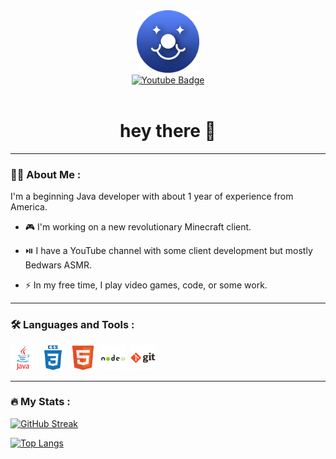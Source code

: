 <div id="header" align="center">
  <img src="roundedlogo.png" width="100"/>
  <div id="badges">
    <a href="https://www.youtube.com/channel/UCB1tZbQVQ7el30Btc5utF-g">
      <img src="https://img.shields.io/badge/YouTube-red?style=for-the-badge&logo=youtube&logoColor=white" alt="Youtube Badge"/>
    </a>
  </div>
  <img src="https://komarev.com/ghpvc/?username=clowniak&style=flat-square&color=blue" alt=""/>
  <h1>
    hey there 👋
  </h1>
</div>

---

### :woman_technologist: About Me :

I'm a beginning Java developer with about 1 year of experience from America.

- :video_game: I'm working on a new revolutionary Minecraft client.

- :play_or_pause_button: I have a YouTube channel with some client development but mostly Bedwars ASMR.

- :zap: In my free time, I play video games, code, or some work.

---

### :hammer_and_wrench: Languages and Tools :

<div>
  <img src="https://github.com/devicons/devicon/blob/master/icons/java/java-original-wordmark.svg" title="Java" alt="Java" width="40" height="40"/>&nbsp;
  <img src="https://github.com/devicons/devicon/blob/master/icons/css3/css3-plain-wordmark.svg"  title="CSS3" alt="CSS" width="40" height="40"/>&nbsp;
  <img src="https://github.com/devicons/devicon/blob/master/icons/html5/html5-original.svg" title="HTML5" alt="HTML" width="40" height="40"/>&nbsp;
  <img src="https://github.com/devicons/devicon/blob/master/icons/nodejs/nodejs-original-wordmark.svg" title="NodeJS" alt="NodeJS" width="40" height="40"/>&nbsp;
  <img src="https://github.com/devicons/devicon/blob/master/icons/git/git-original-wordmark.svg" title="Git" **alt="Git" width="40" height="40"/>
</div>

---

### :fire: My Stats :

[![GitHub Streak](http://github-readme-streak-stats.herokuapp.com?user=clowniak&theme=dark&background=000000)](https://git.io/streak-stats)

[![Top Langs](https://github-readme-stats.vercel.app/api/top-langs/?username=clowniak&layout=compact&theme=vision-friendly-dark)](https://github.com/anuraghazra/github-readme-stats)
